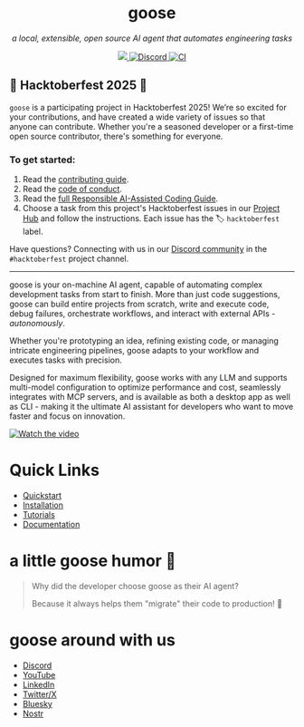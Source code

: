 <div align="center">

# goose

_a local, extensible, open source AI agent that automates engineering tasks_

<p align="center">
  <a href="https://opensource.org/licenses/Apache-2.0">
    <img src="https://img.shields.io/badge/License-Apache_2.0-blue.svg">
  </a>
  <a href="https://discord.gg/7GaTvbDwga">
    <img src="https://img.shields.io/discord/1287729918100246654?logo=discord&logoColor=white&label=Join+Us&color=blueviolet" alt="Discord">
  </a>
  <a href="https://github.com/block/goose/actions/workflows/ci.yml">
     <img src="https://img.shields.io/github/actions/workflow/status/block/goose/ci.yml?branch=main" alt="CI">
  </a>
</p>
</div>

## 🎉 Hacktoberfest 2025 🎉

`goose` is a participating project in Hacktoberfest 2025! We’re so excited for your contributions, and have created a wide variety of issues so that anyone can contribute. Whether you're a seasoned developer or a first-time open source contributor, there's something for everyone.

### To get started:
1. Read the [contributing guide](https://github.com/block/goose/blob/main/CONTRIBUTING.md).
2. Read the [code of conduct](https://github.com/block/.github/blob/main/CODE_OF_CONDUCT.md).
3. Read the [full Responsible AI-Assisted Coding Guide](./ai-assisted-coding-guide.md).
4. Choose a task from this project's Hacktoberfest issues in our [Project Hub](https://github.com/block/goose/issues/4705) and follow the instructions. Each issue has the 🏷️ `hacktoberfest` label.

Have questions? Connecting with us in our [Discord community](https://discord.gg/block-opensource) in the `#hacktoberfest` project channel.

---

goose is your on-machine AI agent, capable of automating complex development tasks from start to finish. More than just code suggestions, goose can build entire projects from scratch, write and execute code, debug failures, orchestrate workflows, and interact with external APIs - _autonomously_.

Whether you're prototyping an idea, refining existing code, or managing intricate engineering pipelines, goose adapts to your workflow and executes tasks with precision.

Designed for maximum flexibility, goose works with any LLM and supports multi-model configuration to optimize performance and cost, seamlessly integrates with MCP servers, and is available as both a desktop app as well as CLI - making it the ultimate AI assistant for developers who want to move faster and focus on innovation.

[![Watch the video](https://github.com/user-attachments/assets/ddc71240-3928-41b5-8210-626dfb28af7a)](https://youtu.be/D-DpDunrbpo)

# Quick Links
- [Quickstart](https://block.github.io/goose/docs/quickstart)
- [Installation](https://block.github.io/goose/docs/getting-started/installation)
- [Tutorials](https://block.github.io/goose/docs/category/tutorials)
- [Documentation](https://block.github.io/goose/docs/category/getting-started)


# a little goose humor 🦢

> Why did the developer choose goose as their AI agent?
> 
> Because it always helps them "migrate" their code to production! 🚀

# goose around with us
- [Discord](https://discord.gg/block-opensource)
- [YouTube](https://www.youtube.com/@goose-oss)
- [LinkedIn](https://www.linkedin.com/company/goose-oss)
- [Twitter/X](https://x.com/goose_oss)
- [Bluesky](https://bsky.app/profile/opensource.block.xyz)
- [Nostr](https://njump.me/opensource@block.xyz)
